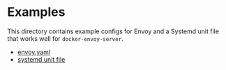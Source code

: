Examples
========

This directory contains example configs for Envoy and a Systemd unit
file that works well for `docker-envoy-server`.

 * [envoy.yaml](envoy.yaml)
 * [systemd unit file](./docker-envoy-server.service)
